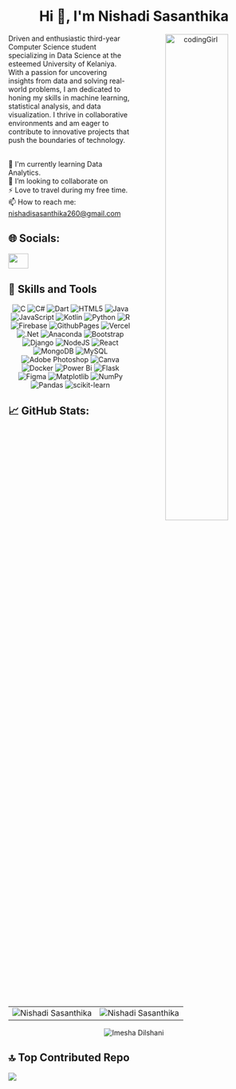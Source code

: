 <h1 align="center">Hi 👋, I'm Nishadi Sasanthika</h1>


<p align="center">
  <img width="50%" align="right"  src="https://th.bing.com/th/id/OIP.29vwXSUxlXXJkGLqP9hjXAHaGD?w=626&h=512&rs=1&pid=ImgDetMain" alt="codingGirl">
</p>
 Driven and enthusiastic third-year Computer Science student specializing in Data Science at the esteemed University of Kelaniya. With a passion for uncovering insights from data and solving real-world problems, I am dedicated to honing my skills in machine learning, statistical analysis, and data visualization. I thrive in collaborative environments and am eager to contribute to innovative projects that push the boundaries of technology.

<br>🧠 I'm currently learning Data Analytics.
<br>
👯 I’m looking to collaborate on
<br>
⚡ Love to travel during my free time.
<br>
📫 How to reach me: nishadisasanthika260@gmail.com

## 🌐 Socials:
<p align="left">
  <a href="https://www.linkedin.com/in/nishadi-sasanthika-a90609299/" target="blank"><img align="center" src="https://raw.githubusercontent.com/rahuldkjain/github-profile-readme-generator/master/src/images/icons/Social/linked-in-alt.svg" height="30" width="40" /></a>

  ## 💼 Skills and Tools</h3>
<p align="center"> 
  <img alt="C" src="https://img.shields.io/badge/c-%2300599C.svg?style=flat&logo=c&logoColor=white" />
  <img alt="C#" src="https://img.shields.io/badge/c%23-%23239120.svg?style=flat&logo=csharp&logoColor=white" />
  <img alt="Dart" src="https://img.shields.io/badge/dart-%230175C2.svg?style=flat&logo=dart&logoColor=white" />
  <img alt="HTML5" src="https://img.shields.io/badge/html5-%23E34F26.svg?style=flat&logo=html5&logoColor=white" />
  <img alt="Java" src="https://img.shields.io/badge/java-%23ED8B00.svg?style=flat&logo=openjdk&logoColor=white" />
  <img alt="JavaScript" src="https://img.shields.io/badge/javascript-%23323330.svg?style=flat&logo=javascript&logoColor=%23F7DF1E" />
  <img alt="Kotlin" src="https://img.shields.io/badge/kotlin-%237F52FF.svg?style=flat&logo=kotlin&logoColor=white" />
  <img alt="Python" src="https://img.shields.io/badge/python-3670A0?style=flat&logo=python&logoColor=ffdd54" />
  <img alt="R" src="https://img.shields.io/badge/r-%23276DC3.svg?style=flat&logo=r&logoColor=white" />
  <img alt="Firebase" src="https://img.shields.io/badge/firebase-%23039BE5.svg?style=flat&logo=firebase" />
  <img alt="GithubPages" src="https://img.shields.io/badge/github%20pages-121013?style=flat&logo=github&logoColor=white" />
  <img alt="Vercel" src="https://img.shields.io/badge/vercel-%23000000.svg?style=flat&logo=vercel&logoColor=white" />
  <img alt=".Net" src="https://img.shields.io/badge/.NET-5C2D91?style=flat&logo=.net&logoColor=white" />
  <img alt="Anaconda" src="https://img.shields.io/badge/Anaconda-%2344A833.svg?style=flat&logo=anaconda&logoColor=white" />
  <img alt="Bootstrap" src="https://img.shields.io/badge/bootstrap-%238511FA.svg?style=flat&logo=bootstrap&logoColor=white" />
  <img alt="Django" src="https://img.shields.io/badge/django-%23092E20.svg?style=flat&logo=django&logoColor=white" />
  <img alt="NodeJS" src="https://img.shields.io/badge/node.js-6DA55F?style=flat&logo=node.js&logoColor=white" />
  <img alt="React" src="https://img.shields.io/badge/react-%2320232a.svg?style=flat&logo=react&logoColor=%2361DAFB" />
  <img alt="MongoDB" src="https://img.shields.io/badge/MongoDB-%234ea94b.svg?style=flat&logo=mongodb&logoColor=white" />
  <img alt="MySQL" src="https://img.shields.io/badge/mysql-%2300000f.svg?style=flat&logo=mysql&logoColor=white" />
  <img alt="Adobe Photoshop" src="https://img.shields.io/badge/adobe%20photoshop-%2331A8FF.svg?style=flat&logo=adobe%20photoshop&logoColor=white" />
  <img alt="Canva" src="https://img.shields.io/badge/Canva-%2300C4CC.svg?style=flat&logo=Canva&logoColor=white " />
  <img alt="Docker" src="https://img.shields.io/badge/docker-%230db7ed.svg?style=flat&logo=docker&logoColor=white"/>
  <img alt = "Power Bi" src="https://img.shields.io/badge/power_bi-F2C811?style=flat&logo=powerbi&logoColor=black"/>
  <img alt = "Flask" src= "https://img.shields.io/badge/flask-%23000.svg?style=flat&logo=flask&logoColor=white"/> 
  <img alt ="Figma" src ="https://img.shields.io/badge/figma-%23F24E1E.svg?style=flat&logo=figma&logoColor=white" />
  <img alt ="Matplotlib" src = "https://img.shields.io/badge/Matplotlib-%23ffffff.svg?style=flat&logo=Matplotlib&logoColor=black" />
  <img alt = "NumPy" src ="https://img.shields.io/badge/numpy-%23013243.svg?style=flat&logo=numpy&logoColor=white" />
  <img alt = "Pandas" src ="https://img.shields.io/badge/pandas-%23150458.svg?style=flat&logo=pandas&logoColor=white" /> 
  <img alt="scikit-learn" src ="https://img.shields.io/badge/scikit--learn-%23F7931E.svg?style=flat&logo=scikit-learn&logoColor=white"/>
  
</p>

## 📈 GitHub Stats:

<table>
  <tr> 
<td><img src="https://github-readme-stats.vercel.app/api?username=NishadiSS&show_icons=true&theme=radical&hide_border=false&include_all_commits=false&count_private=true" alt="Nishadi Sasanthika" />
    <td><img src="https://github-readme-stats.vercel.app/api/top-langs/?username=NishadiSS&theme=radical&hide_border=false&include_all_commits=false&count_private=true&layout=compact" alt="Nishadi Sasanthika"/></td>
  </tr>
</table>
<div align="center">
<p><img align="center" src="https://github-readme-streak-stats.herokuapp.com/?user=NishadiSS&theme=radical&hide_border=false" alt="Imesha Dilshani" /></p>
  </div>

## 🔝 Top Contributed Repo
![](https://github-contributor-stats.vercel.app/api?username=NishadiSS&limit=5&theme=algolia&combine_all_yearly_contributions=true)





